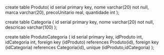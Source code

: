 create table Produto(
	id serial primary key,
	nome varchar(20) not null,
	marca varchar(20),
	precoUnitario real,
	quantidade int
);

create table Categoria (
	id serial primary key,
	nome varchar(20) not null,
	descricao varchar(100)
);

create table ProdutoCategoria (
	id serial primary key,
	idProduto int,
	idCategoria int,
	foreign key (idProduto) references Produto(id),
	foreign key (idCategoria) references Categoria(id),
    unique (idProduto,idCategoria)
);